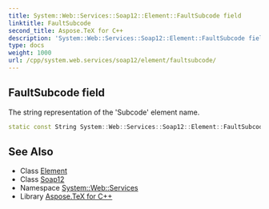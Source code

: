 ```yaml
---
title: System::Web::Services::Soap12::Element::FaultSubcode field
linktitle: FaultSubcode
second_title: Aspose.TeX for C++
description: 'System::Web::Services::Soap12::Element::FaultSubcode field. The string representation of the ''Subcode'' element name in C++.'
type: docs
weight: 1000
url: /cpp/system.web.services/soap12/element/faultsubcode/
---
```

## FaultSubcode field


The string representation of the 'Subcode' element name.

```cpp
static const String System::Web::Services::Soap12::Element::FaultSubcode
```

## See Also

* Class [Element](../)
* Class [Soap12](../../)
* Namespace [System::Web::Services](../../../)
* Library [Aspose.TeX for C++](../../../../)
